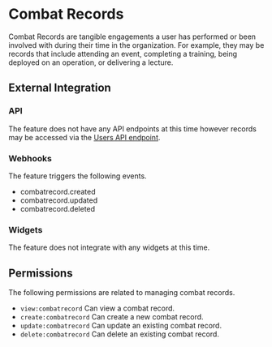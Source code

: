 # Combat Records

Combat Records are tangible engagements a user has performed or been involved with during their time in the organization. For example, they
may be records that include attending an event, completing a training, being deployed on an operation, or delivering a lecture.

## External Integration

### API

The feature does not have any API endpoints at this time however records may be accessed via the [Users API endpoint](/components/users).

### Webhooks

The feature triggers the following events.

- combatrecord.created
- combatrecord.updated
- combatrecord.deleted

### Widgets

The feature does not integrate with any widgets at this time.

## Permissions

The following permissions are related to managing combat records.

- `view:combatrecord` Can view a combat record.
- `create:combatrecord` Can create a new combat record.
- `update:combatrecord` Can update an existing combat record.
- `delete:combatrecord` Can delete an existing combat record.
